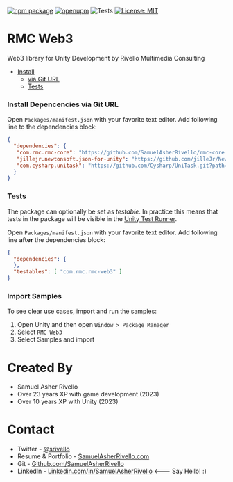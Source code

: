 [![npm package](https://img.shields.io/npm/v/com.rmc.rmc-web3)](https://www.npmjs.com/package/com.rmc.rmc-web3)
[![openupm](https://img.shields.io/npm/v/com.rmc.rmc-web3?label=openupm&registry_uri=https://package.openupm.com)](https://openupm.com/packages/com.rmc.rmc-web3/)
![Tests](https://github.com/SamuelAsherRivello/rmc-web3/workflows/Tests/badge.svg)
[![License: MIT](https://img.shields.io/badge/License-MIT-green.svg)](https://opensource.org/licenses/MIT)

# RMC Web3

Web3 library for Unity Development by Rivello Multimedia Consulting

- [Install](#install)
  - [via Git URL](#via-git-url)
  - [Tests](#tests)


<!-- toc -->

### Install Depencencies via Git URL


Open `Packages/manifest.json` with your favorite text editor. Add following line to the dependencies block:
```json
{
  "dependencies": {
   "com.rmc.rmc-core": "https://github.com/SamuelAsherRivello/rmc-core.git",
   "jillejr.newtonsoft.json-for-unity": "https://github.com/jilleJr/Newtonsoft.Json-for-Unity.git#upm",
   "com.cysharp.unitask": "https://github.com/Cysharp/UniTask.git?path=src/UniTask/Assets/Plugins/UniTask"
  }
}
```

### Tests

The package can optionally be set as *testable*.
In practice this means that tests in the package will be visible in the [Unity Test Runner](https://docs.unity3d.com/2017.4/Documentation/Manual/testing-editortestsrunner.html).

Open `Packages/manifest.json` with your favorite text editor. Add following line **after** the dependencies block:
```json
{
  "dependencies": {
  },
  "testables": [ "com.rmc.rmc-web3" ]
}
```

### Import Samples
To see clear use cases, import and run the samples:

1. Open Unity and then open `Window > Package Manager`
1. Select `RMC Web3` 
1. Select Samples and import

Created By
=============

- Samuel Asher Rivello 
- Over 23 years XP with game development (2023)
- Over 10 years XP with Unity (2023)

Contact
=============

- Twitter - <a href="https://twitter.com/srivello/">@srivello</a>
- Resume & Portfolio - <a href="http://www.SamuelAsherRivello.com">SamuelAsherRivello.com</a>
- Git - <a href="https://github.com/SamuelAsherRivello/">Github.com/SamuelAsherRivello</a>
- LinkedIn - <a href="https://Linkedin.com/in/SamuelAsherRivello">Linkedin.com/in/SamuelAsherRivello</a> <--- Say Hello! :)




